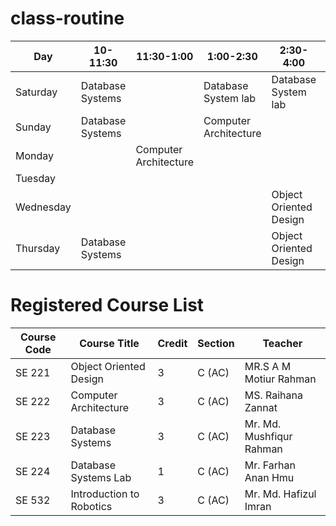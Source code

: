 # class-routine

| Day         |  10-11:30         | 11:30-1:00  | 1:00-2:30             |        2:30-4:00       |    4:00-5:30    |
| ----------- | ----------------- | ----------- | --------------------- | ---------------------- | --------------- |
| Saturday    | Database Systems  |             | Database System lab   | Database System lab    |                 |
| Sunday      | Database Systems  |             | Computer Architecture |                        |                 |
| Monday      |                   | Computer Architecture |             |                        |                 |
| Tuesday     |                   |             |                       |                        |                 |
| Wednesday   |                   |             |                       | Object Oriented Design |                 |
| Thursday    | Database Systems  |             |                       | Object Oriented Design |                 |


# Registered Course List
| Course Code | Course Title | Credit | Section  | Teacher |
| ----------- | ------------ | ------ | -------  | ------- |
| SE 221 | Object Oriented Design   | 3 | C (AC) | MR.S A M Motiur Rahman   |
| SE 222 | Computer Architecture    | 3 | C (AC) | MS. Raihana Zannat       |
| SE 223 | Database Systems         | 3 | C (AC) | Mr. Md. Mushfiqur Rahman |
| SE 224 | Database Systems Lab     | 1 | C (AC) | Mr. Farhan Anan Hmu      |
| SE 532 | Introduction to Robotics | 3 | C (AC) | Mr. Md. Hafizul Imran    |

